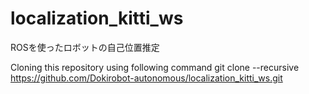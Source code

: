 # localization_kitti_ws
ROSを使ったロボットの自己位置推定

Cloning this repository using following command
git clone --recursive https://github.com/Dokirobot-autonomous/localization_kitti_ws.git 
